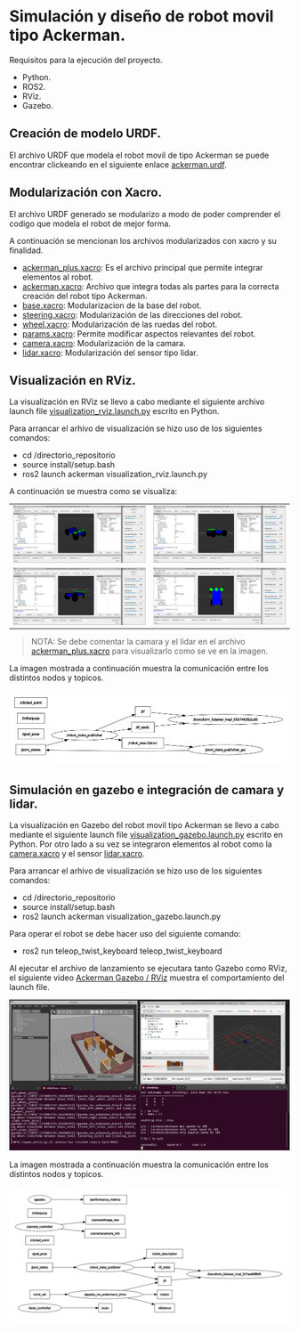 # Simulación y diseño de robot movil tipo Ackerman.

Requisitos para la ejecución del proyecto.

- Python.
- ROS2.
- RViz.
- Gazebo.

## Creación de modelo URDF.

El archivo URDF que modela el robot movil de tipo Ackerman se puede encontrar clickeando en el siguiente enlace [ackerman.urdf](https://github.com/Willica/Ackerman-ROS-Project/tree/master/urdf).

## Modularización con Xacro.

El archivo URDF generado se modularizo a modo de poder comprender el codigo que modela el robot de mejor forma. 

A continuación se mencionan los archivos modularizados con xacro y su finalidad.

- [ackerman_plus.xacro](https://github.com/Willica/Ackerman-ROS-Project/blob/master/xacro/ackerman_plus.xacro): Es el archivo principal que permite integrar elementos al robot.
- [ackerman.xacro](https://github.com/Willica/Ackerman-ROS-Project/blob/master/xacro/ackerman.xacro): Archivo que integra todas als partes para la correcta creación del robot tipo Ackerman.
- [base.xacro](https://github.com/Willica/Ackerman-ROS-Project/blob/master/xacro/base.xacro): Modularizacion de la base del robot.
- [steering.xacro](https://github.com/Willica/Ackerman-ROS-Project/blob/master/xacro/steering.xacro): Modularización de las direcciones del robot.
- [wheel.xacro](https://github.com/Willica/Ackerman-ROS-Project/blob/master/xacro/wheel.xacro): Modularización de las ruedas del robot.
- [params.xacro](https://github.com/Willica/Ackerman-ROS-Project/blob/master/xacro/params.xacro): Permite modificar aspectos relevantes del robot.
- [camera.xacro](https://github.com/Willica/Ackerman-ROS-Project/blob/master/xacro/camera.xacro): Modularización de la camara.
- [lidar.xacro](https://github.com/Willica/Ackerman-ROS-Project/blob/master/xacro/lidar.xacro): Modularización del sensor tipo lidar.

## Visualización en RViz.

La visualización en RViz se llevo a cabo mediante el siguiente archivo launch file [visualization_rviz.launch.py](https://github.com/Willica/Ackerman-ROS-Project/blob/master/ackerman/launch/visualization_rviz.launch.py) escrito en Python.

Para arrancar el arhivo de visualización se hizo uso de los siguientes comandos:

- cd /directorio_repositorio
- source install/setup.bash 
- ros2 launch ackerman visualization_rviz.launch.py

A continuación se muestra como se visualiza:

<div align="center">
  <table>
    <tr>
      <td style="text-align: center;">
        <img src="images/rviz1.png" width="450"/>
      </td>
      <td style="text-align: center;">
        <img src="images/rviz2.png" width="450"/>
      </td>
    </tr>
    <tr>
      <td style="text-align: center;">
        <img src="images/rviz3.png" width="450"/>
      </td>
      <td style="text-align: center;">
        <img src="images/rviz4.png" width="450"/>
      </td>
    </tr>
  </table>
</div>

>NOTA: Se debe comentar la camara y el lidar en el archivo [ackerman_plus.xacro](https://github.com/Willica/Ackerman-ROS-Project/blob/master/xacro/ackerman_plus.xacro) para visualizarlo como se ve en la imagen.

La imagen mostrada a continuación muestra la comunicación entre los distintos nodos y topicos.

![alt text](<images/nodelist1.png>)

## Simulación en gazebo e integración de camara y lidar.

La visualización en Gazebo del robot movil tipo Ackerman se llevo a cabo mediante el siguiente launch file [visualization_gazebo.launch.py](https://github.com/Willica/Ackerman-ROS-Project/blob/master/ackerman/launch/visualization_gazebo.launch.py) escrito en Python. Por otro lado a su vez se integraron elementos al robot como la [camera.xacro](https://github.com/Willica/Ackerman-ROS-Project/blob/master/xacro/camera.xacro) y el sensor [lidar.xacro](https://github.com/Willica/Ackerman-ROS-Project/blob/master/xacro/lidar.xacro).

Para arrancar el arhivo de visualización se hizo uso de los siguientes comandos:

- cd /directorio_repositorio
- source install/setup.bash 
- ros2 launch ackerman visualization_gazebo.launch.py

Para operar el robot se debe hacer uso del siguiente comando:
- ros2 run teleop_twist_keyboard teleop_twist_keyboard

Al ejecutar el archivo de lanzamiento se ejecutara tanto Gazebo como RViz, el siguiente video [Ackerman Gazebo / RViz](https://www.youtube.com/watch?v=nsB6UI4z3HA) muestra el comportamiento del launch file.

![alt text](<images/RVIZ&GAZEBO.png>)

La imagen mostrada a continuación muestra la comunicación entre los distintos nodos y topicos.

![alt text](<images/nodelist2.png>)